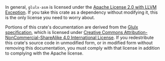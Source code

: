 In general, `glulx-asm` is licensed under the [Apache License 2.0 with LLVM
Exception](../../LICENSE.txt). If you take this crate as a dependency without
modifying it, this is the only license you need to worry about.

Portions of this crate's documentation are derived from the [Glulx
specification](https://www.eblong.com/zarf/glulx/Glulx-Spec.html), which is
licensed under [Creative Commons Attribution-NonCommercial-ShareAlike 4.0
International License](https://creativecommons.org/licenses/by-nc-sa/4.0/).
If you redestribute this crate's source code in unmodified form, or in modified
form without removing this documentation, you must comply with that license
in addition to complying with the Apache license.